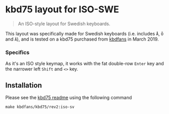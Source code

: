 # kbd75 layout for ISO-SWE

> An ISO-style layout for Swedish keyboards.

This layout was specifically made for Swedish keyboards (i.e. includes `Å`, `Ö` and `Ä`), and is tested on a kbd75 purchased from [kbdfans](https://kbdfans.cn/) in March 2019.

### Specifics

As it's an ISO style keymap, it works with the fat double-row `Enter` key and the narrower left `Shift` and `<>` key. 

## Installation

Please see the [kbd75 readme](../../readme.md) using the following command

```
make kbdfans/kbd75/rev2:iso-sv
```
